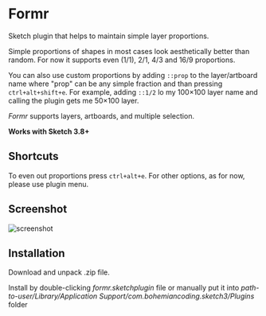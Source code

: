 # Formr

Sketch plugin that helps to maintain simple layer proportions.  

Simple proportions of shapes in most cases look aesthetically better than random.
For now it supports even (1/1), 2/1, 4/3 and 16/9 proportions.

You can also use custom proportions by adding `::prop` to the layer/artboard name where "prop" can be any simple fraction and than pressing `ctrl+alt+shift+e`. For example, adding `::1/2` lo my 100×100 layer name and calling the plugin gets me 50×100 layer.

*Formr* supports layers, artboards, and multiple selection.  

__Works with Sketch 3.8+__

## Shortcuts  

To even out proportions press `ctrl+alt+e`. For other options, as for now, please use plugin menu.  

## Screenshot  

![screenshot](https://github.com/lessthanzero/Formr/blob/master/screenshot.png)  

## Installation  
Download and unpack .zip file.  

Install by double-clicking _formr.sketchplugin_ file or manually put it into _path-to-user/Library/Application Support/com.bohemiancoding.sketch3/Plugins_ folder
